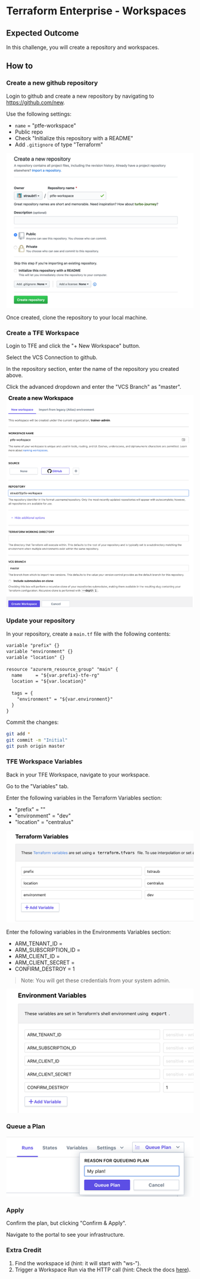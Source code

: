 # Terraform Enterprise - Workspaces

## Expected Outcome

In this challenge, you will create a repository and workspaces.

## How to

### Create a new github repository

Login to github and create a new repository by navigating to <https://github.com/new>.

Use the following settings:
- `name` = "ptfe-workspace"
- Public repo
- Check "Initialize this repository with a README"
- Add `.gitignore` of type "Terraform"

![](img/github-new.png)

Once created, clone the repository to your local machine.

### Create a TFE Workspace

Login to TFE and click the "+ New Workspace" button.

Select the VCS Connection to github.

In the repository section, enter the name of the repository you created above.

Click the advanced dropdown and enter the "VCS Branch" as "master".

![](img/tfe-new-workspace.png)

### Update your repository

In your repository, create a `main.tf` file with the following contents:

```hcl
variable "prefix" {}
variable "environment" {}
variable "location" {}

resource "azurerm_resource_group" "main" {
  name     = "${var.prefix}-tfe-rg"
  location = "${var.location}"

  tags = {
    "environment" = "${var.environment}"
  }
}
```

Commit the changes:

```sh
git add *
git commit -m "Initial"
git push origin master
```

### TFE Workspace Variables

Back in your TFE Workspace, navigate to your workspace.

Go to the "Variables" tab.

Enter the following variables in the Terraform Variables section:

- "prefix" = "<insert your username>"
- "environment" = "dev"
- "location" = "centralus"

![](img/workspace-var.png)

Enter the following variables in the Environments Variables section:

- ARM_TENANT_ID =
- ARM_SUBSCRIPTION_ID =
- ARM_CLIENT_ID =
- ARM_CLIENT_SECRET =
- CONFIRM_DESTROY = 1

> Note: You will get these credentials from your system admin.

![](img/workspace-envvar.png)

### Queue a Plan

![](img/queue-plan.png)

### Apply

Confirm the plan, but clicking "Confirm & Apply".

Navigate to the portal to see your infrastructure.

### Extra Credit

1. Find the workspace id (hint: it will start with "ws-").
2. Trigger a Workspace Run via the HTTP call (hint: Check the docs [here](https://www.terraform.io/docs/cloud/api/run.html#sample-request)).
